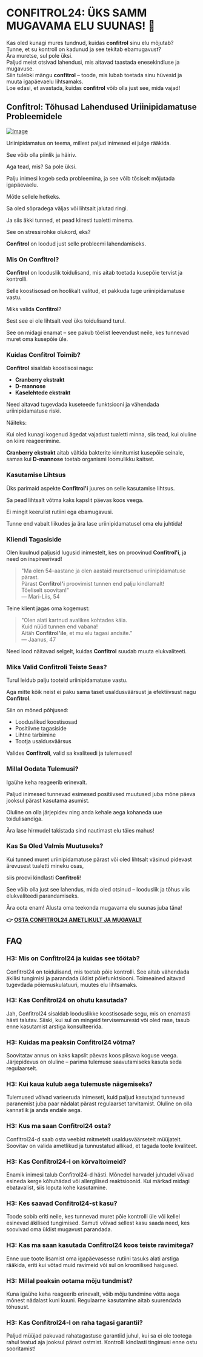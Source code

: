 # CONFITROL24: ÜKS SAMM MUGAVAMA ELU SUUNAS! 🚀

Kas oled kunagi mures tundnud, kuidas **confitrol** sinu elu mõjutab?  
Tunne, et su kontroll on kadunud ja see tekitab ebamugavust?  
Ära muretse, sul pole üksi.  
Paljud meist otsivad lahendusi, mis aitavad taastada enesekindluse ja mugavuse.  
Siin tulebki mängu **confitrol** – toode, mis lubab toetada sinu hüvesid ja muuta igapäevaelu lihtsamaks.  
Loe edasi, et avastada, kuidas **confitrol** võib olla just see, mida vajad!

## Confitrol: Tõhusad Lahendused Uriinipidamatuse Probleemidele

[![Image](https://www2.sellhealth.com/233/confitrol24-5-1.jpg)](https://gchaffi.com/n376gPKK)

Uriinipidamatus on teema, millest paljud inimesed ei julge rääkida. 

See võib olla piinlik ja häiriv. 

Aga tead, mis? Sa pole üksi.

Palju inimesi kogeb seda probleemina, ja see võib tõsiselt mõjutada igapäevaelu.

Mõtle sellele hetkeks. 

Sa oled sõpradega väljas või lihtsalt jalutad ringi.

Ja siis äkki tunned, et pead kiiresti tualetti minema.

See on stressirohke olukord, eks?

**Confitrol** on loodud just selle probleemi lahendamiseks.

### Mis On Confitrol?

**Confitrol** on looduslik toidulisand, mis aitab toetada kusepõie tervist ja kontrolli. 

Selle koostisosad on hoolikalt valitud, et pakkuda tuge uriinipidamatuse vastu. 

Miks valida **Confitrol**? 

Sest see ei ole lihtsalt veel üks toidulisand turul. 

See on midagi enamat – see pakub tõelist leevendust neile, kes tunnevad muret oma kusepõie üle.

### Kuidas Confitrol Toimib?

**Confitrol** sisaldab koostisosi nagu:

- **Cranberry ekstrakt**
- **D-mannose**
- **Kaselehtede ekstrakt**

Need aitavad tugevdada kuseteede funktsiooni ja vähendada uriinipidamatuse riski. 

Näiteks:

Kui oled kunagi kogenud ägedat vajadust tualetti minna, siis tead, kui oluline on kiire reageerimine. 

**Cranberry ekstrakt** aitab vältida bakterite kinnitumist kusepõie seinale, samas kui **D-mannose** toetab organismi loomulikku kaitset.

### Kasutamise Lihtsus

Üks parimaid aspekte **Confitrol'i** juures on selle kasutamise lihtsus. 

Sa pead lihtsalt võtma kaks kapslit päevas koos veega.

Ei mingit keerulist rutiini ega ebamugavusi.

Tunne end vabalt liikudes ja ära lase uriinipidamatusel oma elu juhtida!

### Kliendi Tagasiside

Olen kuulnud paljusid lugusid inimestelt, kes on proovinud **Confitrol'i**, ja need on inspireerivad!

> "Ma olen 54-aastane ja olen aastaid muretsenud uriinipidamatuse pärast.  
> Pärast **Confitrol'i** proovimist tunnen end palju kindlamalt!  
> Tõeliselt soovitan!"  
> — Mari-Liis, 54

Teine klient jagas oma kogemust:

> "Olen alati kartnud avalikes kohtades käia.  
> Kuid nüüd tunnen end vabana!  
> Aitäh **Confitrol'ile**, et mu elu tagasi andsite."  
> — Jaanus, 47

Need lood näitavad selgelt, kuidas **Confitrol** suudab muuta elukvaliteeti.

### Miks Valid Confitroli Teiste Seas?

Turul leidub palju tooteid uriinipidamatuse vastu. 

Aga mitte kõik neist ei paku sama taset usaldusväärsust ja efektiivsust nagu **Confitrol**.

Siin on mõned põhjused:

- Looduslikud koostisosad
- Positiivne tagasiside
- Lihtne tarbimine
- Tootja usaldusväärsus

Valides **Confitroli**, valid sa kvaliteedi ja tulemused!

### Millal Oodata Tulemusi?

Igaühe keha reageerib erinevalt. 

Paljud inimesed tunnevad esimesed positiivsed muutused juba mõne päeva jooksul pärast kasutama asumist.  

Oluline on olla järjepidev ning anda kehale aega kohaneda uue toidulisandiga.

Ära lase hirmudel takistada sind nautimast elu täies mahus!

### Kas Sa Oled Valmis Muutuseks?

Kui tunned muret uriinipidamatuse pärast või oled lihtsalt väsinud pidevast ärevusest tualetti mineku osas,

siis proovi kindlasti **Confitroli**!

See võib olla just see lahendus, mida oled otsinud – looduslik ja tõhus viis elukvaliteedi parandamiseks.

Ära oota enam! Alusta oma teekonda mugavama elu suunas juba täna!



**👉 [OSTA CONFITROL24 AMETLIKULT JA MUGAVALT](https://gchaffi.com/n376gPKK)**

## FAQ

### H3: Mis on Confitrol24 ja kuidas see töötab?
Confitrol24 on toidulisand, mis toetab põie kontrolli. See aitab vähendada äkilisi tungimisi ja parandada üldist põiefunktsiooni. Toimeained aitavad tugevdada põiemuskulatuuri, muutes elu lihtsamaks.

### H3: Kas Confitrol24 on ohutu kasutada?
Jah, Confitrol24 sisaldab looduslikke koostisosade segu, mis on enamasti hästi talutav. Siiski, kui sul on mingeid tervisemuresid või oled rase, tasub enne kasutamist arstiga konsulteerida.

### H3: Kuidas ma peaksin Confitrol24 võtma?
Soovitatav annus on kaks kapslit päevas koos piisava koguse veega. Järjepidevus on oluline – parima tulemuse saavutamiseks kasuta seda regulaarselt.

### H3: Kui kaua kulub aega tulemuste nägemiseks?
Tulemused võivad varieeruda inimeseti, kuid paljud kasutajad tunnevad paranemist juba paar nädalat pärast regulaarset tarvitamist. Oluline on olla kannatlik ja anda endale aega.

### H3: Kus ma saan Confitrol24 osta?
Confitrol24-d saab osta veebist mitmetelt usaldusväärsetelt müüjatelt. Soovitav on valida ametlikud ja tunnustatud allikad, et tagada toote kvaliteet.

### H3: Kas Confitrol24-l on kõrvaltoimeid?
Enamik inimesi talub Confitrol24-d hästi. Mõnedel harvadel juhtudel võivad esineda kerge kõhuhädad või allergilised reaktsioonid. Kui märkad midagi ebatavalist, siis loputa kohe kasutamine.

### H3: Kes saavad Confitrol24-st kasu?
Toode sobib eriti neile, kes tunnevad muret põie kontrolli üle või kellel esinevad äkilised tungimised. Samuti võivad sellest kasu saada need, kes soovivad oma üldist mugavust parandada.

### H3: Kas ma saan kasutada Confitrol24 koos teiste ravimitega?
Enne uue toote lisamist oma igapäevasesse rutiini tasuks alati arstiga rääkida, eriti kui võtad muid ravimeid või sul on kroonilised haigused.

### H3: Millal peaksin ootama mõju tundmist?
Kuna igaühe keha reageerib erinevalt, võib mõju tundmine võtta aega mõnest nädalast kuni kuuni. Regulaarne kasutamine aitab suurendada tõhusust.

### H3: Kas Confitrol24-l on raha tagasi garantii?
Paljud müüjad pakuvad rahatagastuse garantiid juhul, kui sa ei ole tootega rahul teatud aja jooksul pärast ostmist. Kontrolli kindlasti tingimusi enne ostu sooritamist!